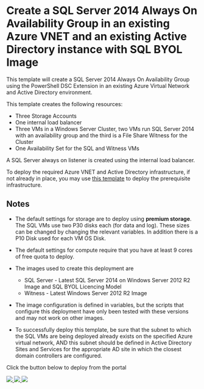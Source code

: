 # Create a SQL Server 2014 Always On Availability Group in an existing Azure VNET and an existing Active Directory instance with SQL BYOL Image

This template will create a SQL Server 2014 Always On Availability Group using the PowerShell DSC Extension in an existing Azure Virtual Network and Active Directory environment.

This template creates the following resources:

+	Three Storage Accounts
+	One internal load balancer
+	Three VMs in a Windows Server Cluster, two VMs run SQL Server 2014 with an availability group and the third is a File Share Witness for the Cluster
+	One Availability Set for the SQL and Witness VMs

A SQL Server always on listener is created using the internal load balancer.

To deploy the required Azure VNET and Active Directory infrastructure, if not already in place, you may use <a href="https://github.com/Azure/azure-quickstart-templates/tree/master/active-directory-new-domain-ha-2-dc">this template</a> to deploy the prerequisite infrastructure.

## Notes

+	The default settings for storage are to deploy using **premium storage**.  The SQL VMs use two P30 disks each (for data and log).  These sizes can be changed by changing the relevant variables. In addition there is a P10 Disk used for each VM OS Disk.

+ 	The default settings for compute require that you have at least 9 cores of free quota to deploy.

+ 	The images used to create this deployment are
	+ 	SQL Server - Latest SQL Server 2014 on Windows Server 2012 R2 Image and SQL BYOL Licencing Model
	+ 	Witness - Latest Windows Server 2012 R2 Image

+ 	The image configuration is defined in variables, but the scripts that configure this deployment have only been tested with these versions and may not work on other images.

+	To successfully deploy this template, be sure that the subnet to which the SQL VMs are being deployed already exists on the specified Azure virtual network, AND this subnet should be defined in Active Directory Sites and Services for the appropriate AD site in which the closest domain controllers are configured.

Click the button below to deploy from the portal

<a href="https://portal.azure.com/#create/Microsoft.Template/uri/https%3A%2F%2Fraw.githubusercontent.com%2FJcabreira%2Fazure-quickstart-templates%2Fmaster%2Fsql-server-2014-alwayson-existing-vnet-and-ad%2Fazuredeploy.json" target="_blank">
    <img src="http://azuredeploy.net/deploybutton.png"/>
</a>
<a href="https://portal.azure.us/#create/Microsoft.Template/uri/https%3A%2F%2Fraw.githubusercontent.com%2FJcabreira%2Fazure-quickstart-templates%2Fmaster%2Fsql-server-2014-alwayson-existing-vnet-and-ad%2Fazuredeploy.json" target="_blank">
    <img src="http://azuredeploy.net/deploybutton.png"/>
</a>
<a href="http://armviz.io/#/?load=https%3A%2F%2Fraw.githubusercontent.com%2FJcabreira%2Fazure-quickstart-templates%2Fmaster%2Fsql-server-2014-alwayson-existing-vnet-and-ad%2Fazuredeploy.json" target="_blank">
    <img src="http://armviz.io/visualizebutton.png"/>
</a>


